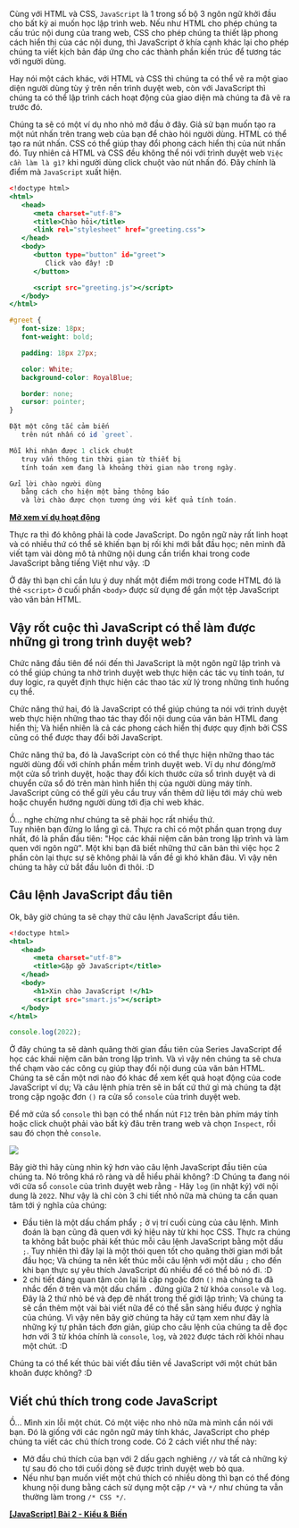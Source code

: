 Cùng với HTML và CSS, `JavaScript` là 1 trong số bộ 3 ngôn ngữ khởi đầu cho bất kỳ ai muốn học lập trình web. Nếu như HTML cho phép chúng ta cấu trúc nội dung của trang web, CSS cho phép chúng ta thiết lập phong cách hiển thị của các nội dung, thì JavaScript ở khía cạnh khác lại cho phép chúng ta viết kịch bản đáp ứng cho các thành phần kiến trúc để tương tác với người dùng.

Hay nói một cách khác, với HTML và CSS thì chúng ta có thể vẽ ra một giao diện người dùng tùy ý trên nền trình duyệt web, còn với JavaScript thì chúng ta có thể lập trình cách hoạt động của giao diện mà chúng ta đã vẽ ra trước đó.

Chúng ta sẽ có một ví dụ nho nhỏ mở đầu ở đây. Giả sử bạn muốn tạo ra một nút nhấn trên trang web của bạn để chào hỏi người dùng. HTML có thể tạo ra nút nhấn. CSS có thể giúp thay đổi phong cách hiển thị của nút nhấn đó. Tuy nhiên cả HTML và CSS đều không thể nói với trình duyệt web `Việc cần làm là gì?` khi người dùng click chuột vào nút nhấn đó. Đây chính là điểm mà `JavaScript` xuất hiện.

```greeting.html
<!doctype html>
<html>
   <head>
      <meta charset="utf-8">
      <title>Chào hỏi</title>
      <link rel="stylesheet" href="greeting.css">
   </head>
   <body>
      <button type="button" id="greet">
         Click vào đây! :D
      </button>

      <script src="greeting.js"></script>
   </body>
</html>
```

```greeting.css
#greet {
   font-size: 18px;
   font-weight: bold;

   padding: 18px 27px;

   color: White;
   background-color: RoyalBlue;

   border: none;
   cursor: pointer;
}
```

```greeting.js
Đặt một công tắc cảm biến
   trên nút nhấn có id `greet`.

Mỗi khi nhận được 1 click chuột
   truy vấn thông tin thời gian từ thiết bị
   tính toán xem đang là khoảng thời gian nào trong ngày.

Gửi lời chào người dùng
   bằng cách cho hiện một bảng thông báo
   và lời chào được chọn tương ứng với kết quả tính toán.
```

[**Mở xem ví dụ hoạt động**](https://codepen.io/semiarthanoi/full/QWaWGZM)

Thực ra thì đó không phải là code JavaScript. Do ngôn ngữ này rất linh hoạt và có nhiều thứ có thể sẽ khiến bạn bị rối khi mới bắt đầu học; nên mình đã viết tạm vài dòng mô tả những nội dung cần triển khai trong code JavaScript bằng tiếng Việt như vậy. :D

Ở đây thì bạn chỉ cần lưu ý duy nhất một điểm mới trong code HTML đó là thẻ `<script>` ở
cuối phần `<body>` được sử dụng để gắn một tệp JavaScript vào văn bản HTML.

## Vậy rốt cuộc thì JavaScript có thể làm được những gì trong trình duyệt web?

Chức năng đầu tiên để nói đến thì JavaScript là một ngôn ngữ lập trình và có thể giúp chúng ta nhờ trình duyệt web thực hiện các tác vụ tính toán, tư duy logic, ra quyết định thực hiện các thao tác xử lý trong những tình huống cụ thể.

Chức năng thứ hai, đó là JavaScript có thể giúp chúng ta nói với trình duyệt web thực hiện những thao tác thay đổi nội dung của văn bản HTML đang hiển thị; Và hiển nhiên là cả các phong cách hiển thị được quy định bởi CSS cũng có thể được thay đổi bởi JavaScript.

Chức năng thứ ba, đó là JavaScript còn có thể thực hiện những thao tác người dùng đối với chính phần mềm trình duyệt web. Ví dụ như đóng/mở một cửa sổ trình duyệt, hoặc thay đổi kích thước cửa sổ trình duyệt và di chuyển cửa sổ đó trên màn hình hiển thị của người dùng máy tính. JavaScript cũng có thể gửi yêu cầu truy vấn thêm dữ liệu tới máy chủ web hoặc chuyển hướng người dùng tới địa chỉ web khác.

Ồ... nghe chừng như chúng ta sẽ phải học rất nhiều thứ.  
Tuy nhiên bạn đừng lo lắng gì cả. Thực ra chỉ có một phần quan trọng duy nhất, đó là phần đầu tiên: "Học các khái niệm căn bản trong lập trình và làm quen với ngôn ngữ". Một khi bạn đã biết những thứ căn bản thì việc học 2 phần còn lại thực sự sẽ không phải là vấn đề gì khó khăn đâu. Vì vậy nên chúng ta hãy cứ bắt đầu luôn đi thôi. :D

## Câu lệnh JavaScript đầu tiên

Ok, bây giờ chúng ta sẽ chạy thử câu lệnh JavaScript đầu tiên.

```simple.html
<!doctype html>
<html>
   <head>
      <meta charset="utf-8">
      <title>Gặp gỡ JavaScript</title>
   </head>
   <body>
      <h1>Xin chào JavaScript !</h1>
      <script src="smart.js"></script>
   </body>
</html>
```

```smart.js
console.log(2022);
```

Ở đây chúng ta sẽ dành quãng thời gian đầu tiên của Series JavaScript để học các khái niệm căn bản trong lập trình. Và vì vậy nên chúng ta sẽ chưa thể chạm vào các công cụ giúp thay đổi nội dung của văn bản HTML. Chúng ta sẽ cần một nơi nào đó khác để xem kết quả hoạt động của code JavaScript ví dụ; Và câu lệnh phía trên sẽ in bất cứ thứ gì mà chúng ta đặt trong cặp ngoặc đơn `()` ra cửa sổ `console` của trình duyệt web.

Để mở cửa sổ `console` thì bạn có thể nhấn nút `F12` trên bàn phím máy tính hoặc click chuột phải vào bất kỳ đâu trên trang web và chọn `Inspect`, rồi sau đó chọn thẻ `console`.

![](https://images.viblo.asia/9c86d6a9-99e7-45f5-b0c3-470e64dfb628.png)

Bây giờ thì hãy cùng nhìn kỹ hơn vào câu lệnh JavaScript đầu tiên của chúng ta. Nó trông khá rõ ràng và dễ hiểu phải không? :D Chúng ta đang nói với cửa sổ `console` của trình duyệt web rằng - Hãy `log` (in nhật ký) với nội dung là `2022`. Như vậy là chỉ còn 3 chi tiết nhỏ nữa mà chúng ta cần quan tâm tới ý nghĩa của chúng:

- Đầu tiên là một dấu chấm phẩy `;` ở vị trí cuối cùng của câu lệnh. Mình đoán là bạn cũng đã quen với ký hiệu này từ khi học CSS. Thực ra chúng ta không bắt buộc phải kết thúc mỗi câu lệnh JavaScript bằng một dấu `;`. Tuy nhiên thì đây lại là một thói quen tốt cho quãng thời gian mới bắt đầu học; Và chúng ta nên kết thúc mỗi câu lệnh với một dấu `;` cho đến khi bạn thực sự yêu thích JavaScript đủ nhiều để có thể bỏ nó đi. :D
- 2 chi tiết đáng quan tâm còn lại là cặp ngoặc đơn `()` mà chúng ta đã nhắc đến ở trên và một dấu chấm `.` đứng giữa 2 từ khóa `console` và `log`. Đây là 2 thứ nhỏ bé và đẹp đẽ nhất trong thế giới lập trình; Và chúng ta sẽ cần thêm một vài bài viết nữa để có thể sẵn sàng hiểu được ý nghĩa của chúng. Vì vậy nên bây giờ chúng ta hãy cứ tạm xem như đây là những ký tự phân tách đơn giản, giúp cho câu lệnh của chúng ta dễ đọc hơn với 3 từ khóa chính là `console`, `log`, và `2022` được tách rời khỏi nhau một chút. :D

Chúng ta có thể kết thúc bài viết đầu tiên về JavaScript với một chút băn khoăn được không? :D

## Viết chú thích trong code JavaScript

Ồ... Mình xin lỗi một chút. Có một việc nho nhỏ nữa mà mình cần nói với bạn. Đó là giống với các ngôn ngữ máy tính khác, JavaScript cho phép chúng ta viết các chú thích trong code. Có 2 cách viết như thế này:

- Mở đầu chú thích của bạn với 2 dấu gạch nghiêng `//` và tất cả những ký tự sau đó cho tới cuối dòng sẽ được trình duyệt web bỏ qua.
- Nếu như bạn muốn viết một chú thích có nhiều dòng thì bạn có thể đóng khung nội dung bằng cách sử dụng một cặp `/*` và `*/` như chúng ta vẫn thường làm trong `/* CSS */`.

[**[JavaScript] Bài 2 - Kiểu & Biến**](https://viblo.asia/p/bWrZnAvQKxw)
